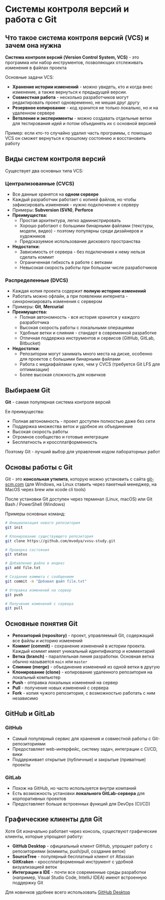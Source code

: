 # Системы контроля версий и работа с Git

## Что такое система контроля версий (VCS) и зачем она нужна

**Система контроля версий (Version Control System, VCS)** - это программа или набор инструментов, позволяющих отслеживать изменения в файлах проекта

Основные задачи VCS:
- **Хранение истории изменений** - можно увидеть, кто и когда внес изменение, а также вернуться к предыдущей версии.
- **Совместная работа** - несколько разработчиков могут редактировать проект одновременно, не мешая друг другу
- **Резервное копирование** - код хранится не только локально, но и на удаленном сервере
- **Ветвление и эксперименты** - можно создавать отдельные ветки для тестирования идей и потом объединять их с основной версией

Пример: если кто-то случайно удалил часть программы, с помощью VCS он сможет вернуться к прошлому состоянию и восстановить работу

## Виды систем контроля версий

Существует два основных типа VCS:

### Централизованные (CVCS)

* Все данные хранятся на **одном сервере**
* Каждый разработчик работает с копией файлов, но чтобы зафиксировать изменения - нужно подключение к серверу
* Примеры: **Subversion (SVN)**, **Perforce**
* **Преимущества:**
  * Простая архитектура, легко администрировать
  * Хорошо работают с большими бинарными файлами (текстуры, модели, видео) - поэтому популярны среди дизайнеров и художников
  * Предсказуемое использование дискового пространства
* **Недостатки:**
  * Зависимость от сервера - без подключения к нему нельзя сделать коммит
  * Ограниченная гибкость в работе с ветками
  * Невысокая скорость работы при большом числе разработчиков

### Распределенные (DVCS)

* Каждая копия проекта содержит **полную историю изменений**
* Работать можно офлайн, а при появлении интернета - синхронизировать изменения с сервером
* Примеры: **Git**, **Mercurial**
* **Преимущества:**
  * Полная автономность - вся история хранится у каждого разработчика
  * Высокая скорость работы с локальными операциями
  * Удобные ветки и слияния - стандарт в современной разработке
  * Отличная поддержка инструментов и сервисов (GitHub, GitLab, Bitbucket)
* **Недостатки:**
  * Репозитории могут занимать много места на диске, особенно для проектов с большими бинарными файлами
  * Работа с медиафайлами хуже, чем у CVCS (требуется Git LFS для оптимизации)
  * Более высокая сложность для новичков

## Выбираем Git

**Git** - самая популярная система контроля версий

Ее преимущества:  
- Полная автономность - проект доступен полностью даже без сети
- Поддержка множества веток и удобное их объединение
- Высокая скорость работы
- Огромное сообщество и готовые интеграции
- Бесплатность и кроссплатформенность

Поэтому Git - лучший выбор для управления кодом лабораторных работ

## Основы работы с Git

Git - это **консольная утилита**, которую можно установить с сайта [git-scm.com](https://git-scm.com) (для Windows, на Linux ставить через пакетный менеджер, на MacOS через brew или xcode cli tools)

После установки Git доступен через терминал (Linux, macOS) или Git Bash / PowerShell (Windows)

Примеры основных команд:  
```bash
# Инициализация нового репозитория
git init

# Клонирование существующего репозитория
git clone https://github.com/mvodya/vvsu-study.git

# Проверка состояния
git status

# Добавление файла в индекс
git add file.txt

# Создание коммита с сообщением
git commit -m "Добавил файл file.txt"

# Отправка изменений на сервер
git push

# Получение изменений с сервера
git pull
```

## Основные понятия Git

* **Репозиторий (repository)** - проект, управляемый Git, содержащий все файлы и историю изменений
* **Коммит (commit)** - сохранение изменений в истории проекта. Каждый коммит имеет уникальный идентификатор и комментарий
* **Ветка (branch)** - параллельная линия разработки. Основная ветка обычно называется `main` или `master`
* **Слияние (merge)** - объединение изменений из одной ветки в другую
* **Клонирование (clone)** - копирование удаленного репозитория на локальный компьютер
* **Push** - отправка локальных изменений на сервер
* **Pull** - получение новых изменений с сервера
* **Fork** - копия чужого репозитория, с возможностью работать с ним независимо

## GitHub и GitLab

### GitHub

* Самый популярный сервис для хранения и совместной работы с Git-репозиториями
* Предоставляет web-интерфейс, систему задач, интеграции с CI/CD, вики
* Поддерживает открытые (публичные) и закрытые (приватные) проекты

### GitLab

* Похож на GitHub, но часто используется внутри компаний
* Есть возможность установки **локального GitLab-сервера** для корпоративных проектов
* Предоставляет больше встроенных функций для DevOps (CI/CD)

## Графические клиенты для Git

Хотя Git изначально работает через консоль, существуют графические клиенты, которые упрощают работу:

* **GitHub Desktop** - официальный клиент GitHub, упрощает работу с репозиториями (коммиты, push/pull, создание веток)
* **SourceTree** - популярный бесплатный клиент от Atlassian
* **GitKraken** - кроссплатформенный инструмент с удобной визуализацией веток
* **Интеграции в IDE** - почти все современные среды разработки (например, Visual Studio Code, IntelliJ IDEA) имеют встроенную поддержку Git

Для новичков удобнее всего использовать [GitHub Desktop](https://desktop.github.com/download/)
